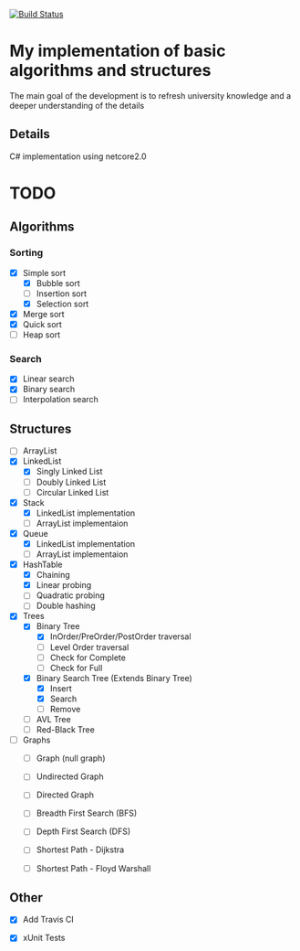 [![Build Status](https://travis-ci.org/vsundupey/MyAlgImplCSharp.svg?branch=master)](https://travis-ci.org/vsundupey/MyAlgImplCSharp)
# My implementation of basic algorithms and structures

The main goal of the development is to refresh university knowledge and a deeper understanding of the details

## Details 

C# implementation using netcore2.0

# TODO
## Algorithms
### Sorting
- [x] Simple sort
  - [x] Bubble sort
  - [ ] Insertion sort
  - [x] Selection sort
- [x] Merge sort
- [x] Quick sort
- [ ] Heap sort
### Search
- [x] Linear search
- [x] Binary search
- [ ] Interpolation search
## Structures
- [ ] ArrayList
- [x] LinkedList
  - [x] Singly Linked List
  - [ ] Doubly Linked List
  - [ ] Circular Linked List
- [x] Stack
  - [x] LinkedList implementation
  - [ ] ArrayList implementaion
- [x] Queue
  - [x] LinkedList implementation
  - [ ] ArrayList implementaion
- [x] HashTable
  - [x] Chaining
  - [x] Linear probing
  - [ ] Quadratic probing
  - [ ] Double hashing
- [x] Trees
  - [x] Binary Tree
    - [x] InOrder/PreOrder/PostOrder traversal
    - [ ] Level Order traversal
    - [ ] Check for Complete
    - [ ] Check for Full
  - [x] Binary Search Tree (Extends Binary Tree)
    - [x] Insert
    - [x] Search
    - [ ] Remove
  - [ ] AVL Tree
  - [ ] Red-Black Tree
- [ ] Graphs
   - [ ] Graph (null graph)
   - [ ] Undirected Graph
   - [ ] Directed Graph
   - [ ] Breadth First Search (BFS)
   - [ ] Depth First Search (DFS)
   - [ ] Shortest Path - Dijkstra
   - [ ] Shortest Path - Floyd Warshall
   

## Other
- [x] Add Travis CI
- [x] xUnit Tests



